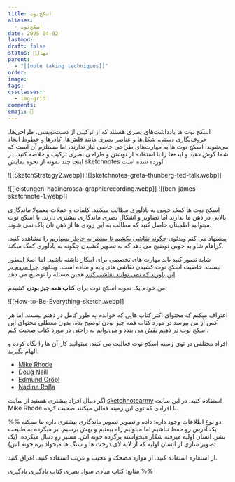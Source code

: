 ```yaml
---
title: اسکچ‌نوت
aliases:
  - اسکچ‌نوت
date: 2025-04-02
lastmod: 
draft: false
status: 🌱نهال
parent:
  - "[[note taking techniques]]"
order: 
image: 
tags: 
cssclasses:
  - img-grid
comments: 
emoji: 🌱
---
```



اسکچ نوت ها یادداشت‌های بصری هستند که از ترکیبی از دست‌نویسی، طراحی‌ها، حروف‌نگاری دستی، شکل‌ها و عناصر بصری مانند فلش‌ها، کادرها و خطوط ایجاد می‌شوند. اسکچ نوت ها به مهارت‌های طراحی خاصی نیاز ندارند، اما مستلزم آن است که شما گوش دهید و ایده‌ها را با استفاده از نوشتن و طراحی بصری ترکیب و خلاصه کنید. در اینجا چند نمونه از نحوه نمایش sketchnotes آورده شده است:




![[SketchStrategy2.webp]]
![[sketchnotes-greta-thunberg-ted-talk.webp]]

![[leistungen-nadinerossa-graphicrecording.webp]]
![[ben-james-sketchnote-1.webp]]



اسکچ نوت ها کمک خوبی به یادآوری مطالب میکنند. کلمات و جملات معمولا ماندگاری بالایی در ذهن ما ندارند اما تصاویر و اشکال بصری ماندگاری بیشتری دارند. با اسکچ نوت میتوانید اطمینان حاصل کنید که مطالب به این زودی ها از ذهن تان پاک نمی شوند. 

پیشنهاد می کنم ویدئوی [چگونه نقاشی بکشیم تا بیشتر به خاطر بسپاریم](https://www.youtube.com/watch?v=gj3ZnKlHqxI) را مشاهده کنید. گراهام شاو به خوبی توضیح می دهد که به تصویر کشیدن چگونه به یادآوری کمک میکند. 

شاید تصور کنید باید مهارت های تخصصی برای اینکار داشته باشید. اما اصلا اینطور نیست. خاصیت اسکچ نوت کشیدن نقاشی های پایه و ساده است. ویدئوی [چرا مردم بر این باورند که نمی توانند نقاشی کنند](https://www.ted.com/talks/graham_shaw_why_people_believe_they_can_t_draw) همین مسئله را توضیح می دهد.

من خودم یک نمونه اسکچ نوت برای **کتاب همه چیز بودن** کشیدم:

![[How-to-Be-Everything-sketch.webp]]


اعتراف میکنم که محتوای اکثر کتاب هایی که خواندم به طور کامل در ذهنم نیست. اما هر کس از من بپرسد در مورد کتاب همه چیز بودن توضیح بده، بدون معطلی محتوای این اسکچ نوت در ذهنم نقش می بندد و می‌توانم به راحتی در مورد کتاب صحبت کنم.



افراد مختلفی در توی زمینه اسکچ نوت فعالیت می کنند. میتوانید کار آن ها را نگاه کرده و الهام بگیرید.
- [Mike Rhode](https://rohdesign.com)
- [Doug Neill](https://verbaltovisual.com)
- [Edmund Gröpl](https://linktr.ee/groepl)
- [Nadine Roßa](https://sketchnote-love.com)

اگر دنبال افراد بیشتری هستید از سایت [sketchnotearmy](https://sketchnotearmy.com/) استفاده کنید. در این سایت Mike Rhode با افرادی که توی این زمینه فعالی میکنند صحبت کرده.



%%
دو نوع اطلاعات وجود داره: داده و تصویر
تصویر ماندگاری بیشتری داره
ما ممکنه یک آدرس رو حفظ نباشیم اما میتونیم راه بیفتیم و بهش برسیم. بر میگرده به طبیعت بشر. انسان اولیه میرفته شکار میخواسته برگرده خونه اش. مسیر رو دنبال میکرده.
(یک تصویر سازی از انسان اولیه که از لابه لای درخت ها و سنگ ها میخواد بره خونه اش)


از استعاره استفاده کنید.
از موارد مضحک و عجیب و غریب استفاده کنید. اغراق کنید.

منابع:
کتاب مبادی سواد بصری
کتاب یادگیری یادگیری
%%

